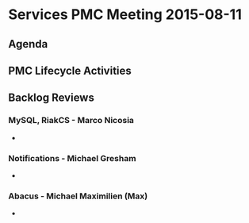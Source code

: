 # Services PMC Meeting 2015-08-11

## Agenda

## PMC Lifecycle Activities

## Backlog Reviews

### MySQL, RiakCS - Marco Nicosia
-

### Notifications - Michael Gresham
- 

### Abacus - Michael Maximilien (Max)
-
